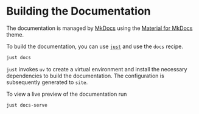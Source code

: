 # Building the Documentation

The documentation is managed by [MkDocs](https://www.mkdocs.org/) using the [Material for MkDocs](https://squidfunk.github.io/mkdocs-material/) theme.

To build the documentation, you can use [`just`](https://github.com/casey/just) and use the `docs` recipe.

```sh
just docs
```

`just` invokes `uv` to create a virtual environment and install the necessary dependencies to build the documentation.
The configuration is subsequently generated to `site`.

To view a live preview of the documentation run

```sh
just docs-serve
```
